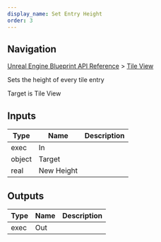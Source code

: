 ```yaml
---
display_name: Set Entry Height
order: 3
---
```

## Navigation

[Unreal Engine Blueprint API Reference](https://dev.epicgames.com/documentation/en-us/unreal-engine/BlueprintAPI) > [Tile View](https://dev.epicgames.com/documentation/en-us/unreal-engine/BlueprintAPI/TileView)

Sets the height of every tile entry

Target is Tile View

## Inputs

| Type | Name | Description |
| --- | --- | --- |
| exec | In |  |
| object | Target |  |
| real | New Height |  |

## Outputs

| Type | Name | Description |
| --- | --- | --- |
| exec | Out |  |
